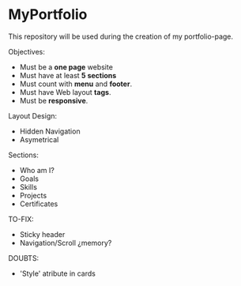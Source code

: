 # MyPortfolio

This repository will be used during the creation of my portfolio-page.

Objectives:

- Must be a **one page** website
- Must have at least **5 sections**
- Must count with **menu** and **footer**.
- Must have Web layout **tags**.
- Must be **responsive**.

Layout Design:

- Hidden Navigation
- Asymetrical

Sections:

- Who am I?
- Goals
- Skills
- Projects
- Certificates

TO-FIX:

- Sticky header
- Navigation/Scroll ¿memory?

DOUBTS:

- 'Style' atribute in cards
